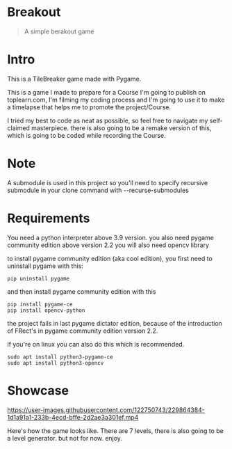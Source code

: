 # Breakout
> A simple berakout game

# Intro

This is a TileBreaker game made with Pygame.

This is a game I made to prepare for a Course I'm going to publish on toplearn.com, I'm filming my coding process and I'm going to use it to make a timelapse that helps me to promote the project/Course.

I tried my best to code as neat as possible, so feel free to navigate my self-claimed masterpiece.
there is also going to be a remake version of this, which is going to be coded while recording the Course.


# Note

A submodule is used in this project so you'll need to specify recursive submodule in your clone command
with --recurse-submodules

# Requirements

You need a python interpreter above 3.9 version.
you also need pygame community edition above version 2.2
you will also need opencv library

to install pygame community edition (aka cool edition), you first need to uninstall pygame with this:
```commandline
pip uninstall pygame
```

and then install pygame community edition with this

```commandline
pip install pygame-ce
pip install opencv-python
```


the project fails in last pygame dictator edition, because of the introduction of FRect's in pygame community edition version
2.2.

if you're on linux you can also do this which is recommended.
```commandline
sudo apt install python3-pygame-ce
sudo apt install python3-opencv
```

# Showcase
https://user-images.githubusercontent.com/122750743/229864384-1d1a91a1-233b-4ecd-bffe-2d2ae3a301ef.mp4

Here's how the game looks like. There are 7 levels, there is also going to be a level generator. but not for now.
enjoy.

